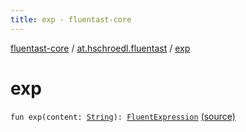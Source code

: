 ```yaml
---
title: exp - fluentast-core
---
```


[fluentast-core](../index.html) / [at.hschroedl.fluentast](index.html) / [exp](.)

# exp

`fun exp(content: `[`String`](https://kotlinlang.org/api/latest/jvm/stdlib/kotlin/-string/index.html)`): `[`FluentExpression`](../at.hschroedl.fluentast.ast.expression/-fluent-expression/index.html) [(source)](https://github.com/hschroedl/FluentAST/tree/master/core/src/main/kotlin//at.hschroedl.fluentast/Fluentast.kt#L135)
